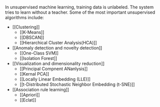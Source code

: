 In unsupervised machine learning, training data is unlabeled. The system tries to learn without a teacher. Some of the most important unsupervised algorithms include:
- [[Clustering]]
	- [[K-Means]]
	- [[DBSCAN]]
	- [[Hierarchical Cluster Analysis(HCA)]]
- [[Anomaly detection and novelty detection]]
	- [[One-Class SVM]]
	- [[Isolation Forest]]
- [[Visualization and dimensionality reduction]]
	- [[Principal Compnent ANanlysis]]
	- [[Kernal PCA]]
	- [[Locally Linear Embedding (LLE)]]
	- [[t-Distributed Stochastic Neighbor Embedding (t-SNE)]]
- [[Association rule learning]]
	- [[Apriori]]
	- [[Eclat]]